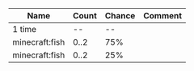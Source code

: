 | Name           | Count | Chance | Comment |
| -------------- | ----- | ------ | ------- |
| 1 time         |    -- |     -- |         |
| minecraft:fish |  0..2 |    75% |         |
| minecraft:fish |  0..2 |    25% |         |